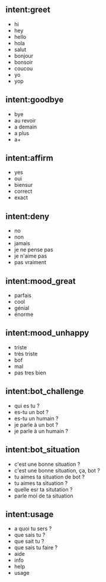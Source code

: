 ## intent:greet
- hi
- hey
- hello
- hola
- salut
- bonjour
- bonsoir
- coucou
- yo
- yop

## intent:goodbye
- bye
- au revoir
- a demain
- a plus
- a+

## intent:affirm
- yes
- oui
- biensur
- correct
- exact

## intent:deny
- no
- non
- jamais
- je ne pense pas
- je n'aime pas
- pas vraiment

## intent:mood_great
- parfais
- cool
- génial
- énorme

## intent:mood_unhappy
- triste
- très triste
- bof
- mal
- pas tres bien

## intent:bot_challenge
- qui es tu ?
- es-tu un bot ?
- es-tu un humain ?
- je parle à un bot ?
- je parle à un humain ?

## intent:bot_situation
- c'est une bonne situation ?
- c'est une bonne situation, ça, bot ?
- tu aimes ta situation de bot ?
- tu aimes ta situation ?
- quelle esr ta situtation ?
- parle moi de ta situation

## intent:usage
- a quoi tu sers ?
- que sais tu ?
- que sait tu ?
- que sais tu faire ?
- aide
- info
- help
- usage
